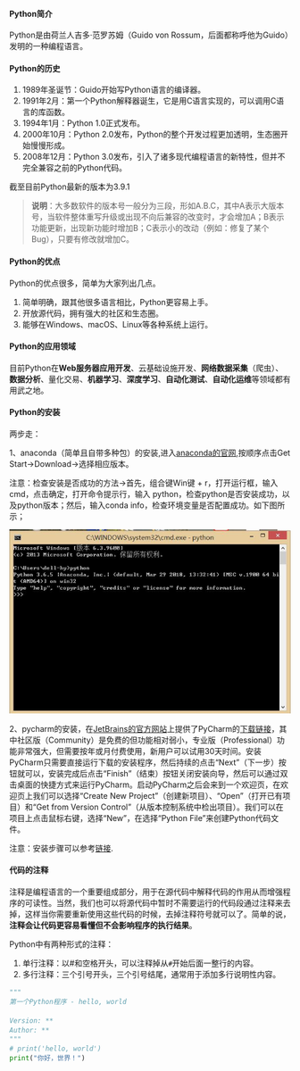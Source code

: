 #### Python简介

Python是由荷兰人吉多·范罗苏姆（Guido von Rossum，后面都称呼他为Guido）发明的一种编程语言。

#### Python的历史

1. 1989年圣诞节：Guido开始写Python语言的编译器。
2. 1991年2月：第一个Python解释器诞生，它是用C语言实现的，可以调用C语言的库函数。
3. 1994年1月：Python 1.0正式发布。
4. 2000年10月：Python 2.0发布，Python的整个开发过程更加透明，生态圈开始慢慢形成。
5. 2008年12月：Python 3.0发布，引入了诸多现代编程语言的新特性，但并不完全兼容之前的Python代码。

截至目前Python最新的版本为3.9.1

> **说明**：大多数软件的版本号一般分为三段，形如A.B.C，其中A表示大版本号，当软件整体重写升级或出现不向后兼容的改变时，才会增加A；B表示功能更新，出现新功能时增加B；C表示小的改动（例如：修复了某个Bug），只要有修改就增加C。

#### Python的优点

Python的优点很多，简单为大家列出几点。

1. 简单明确，跟其他很多语言相比，Python更容易上手。
2. 开放源代码，拥有强大的社区和生态圈。
3. 能够在Windows、macOS、Linux等各种系统上运行。

#### Python的应用领域

目前Python在**Web服务器应用开发**、云基础设施开发、**网络数据采集**（爬虫）、**数据分析**、量化交易、**机器学习**、**深度学习**、**自动化测试**、**自动化运维**等领域都有用武之地。


#### Python的安装

两步走：

1、anaconda（简单且自带多种包）的安装,进入[anaconda的官网](<https://www.anaconda.com/>),按顺序点击Get Start->Download->选择相应版本。

注意：检查安装是否成功的方法->首先，组合键Win键 + r，打开运行框，输入cmd，点击确定，打开命令提示行，输入 python，检查python是否安装成功，以及python版本；然后，输入conda info，检查环境变量是否配置成功。如下图所示；

![image](https://github.com/zhixintian/machine-learning-in-oil-and-gas/blob/main/anaconda.jpg)

2、pycharm的安装，在[JetBrains的官方网站](<https://www.jetbrains.com/>)上提供了PyCharm的[下载链接](<https://www.jetbrains.com/pycharm/download>)，其中社区版（Community）是免费的但功能相对弱小，专业版（Professional）功能非常强大，但需要按年或月付费使用，新用户可以试用30天时间。安装PyCharm只需要直接运行下载的安装程序，然后持续的点击“Next”（下一步）按钮就可以，安装完成后点击“Finish”（结束）按钮关闭安装向导，然后可以通过双击桌面的快捷方式来运行PyCharm。启动PyCharm之后会来到一个欢迎页，在欢迎页上我们可以选择“Create New Project”（创建新项目）、“Open”（打开已有项目）和“Get from Version Control”（从版本控制系统中检出项目）。我们可以在项目上点击鼠标右键，选择“New”，在选择“Python File”来创建Python代码文件。

注意：安装步骤可以参考[链接](<https://zhuanlan.zhihu.com/p/159394831>).

#### 代码的注释

注释是编程语言的一个重要组成部分，用于在源代码中解释代码的作用从而增强程序的可读性。当然，我们也可以将源代码中暂时不需要运行的代码段通过注释来去掉，这样当你需要重新使用这些代码的时候，去掉注释符号就可以了。简单的说，**注释会让代码更容易看懂但不会影响程序的执行结果**。

Python中有两种形式的注释：

1. 单行注释：以#和空格开头，可以注释掉从`#`开始后面一整行的内容。
2. 多行注释：三个引号开头，三个引号结尾，通常用于添加多行说明性内容。

```Python
"""
第一个Python程序 - hello, world

Version: **
Author: **
"""
# print('hello, world')
print("你好，世界！")
```
